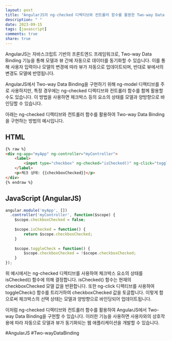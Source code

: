 ```yaml
---
layout: post
title: "AngularJS의 ng-checked 디렉티브와 컨트롤러 함수를 활용한 Two-way Data Binding 구현 방법"
description: " "
date: 2023-09-15
tags: [javascript]
comments: true
share: true
---
```


AngularJS는 자바스크립트 기반의 프론트엔드 프레임워크로, Two-way Data Binding 기능을 통해 모델과 뷰 간에 자동으로 데이터를 동기화할 수 있습니다. 이를 통해 사용자 입력이나 모델의 변경에 따라 뷰가 자동으로 업데이트되며, 반대로 뷰에서의 변경도 모델에 반영됩니다.

AngularJS에서 Two-way Data Binding을 구현하기 위해 ng-model 디렉티브를 주로 사용하지만, 특정 경우에는 ng-checked 디렉티브와 컨트롤러 함수를 함께 활용할 수도 있습니다. 이 방법을 사용하면 체크박스 등의 요소의 상태를 모델과 양방향으로 바인딩할 수 있습니다. 

아래는 ng-checked 디렉티브와 컨트롤러 함수를 활용하여 Two-way Data Binding을 구현하는 방법의 예시입니다.

## HTML

```html
{% raw %}
<div ng-app="myApp" ng-controller="myController">
    <label>
        <input type="checkbox" ng-checked="isChecked()" ng-click="toggleCheck()"> 체크박스
    </label>
    <p>체크 상태: {{checkboxChecked}}</p>
</div>
{% endraw %}
```

## JavaScript (AngularJS)

```javascript
angular.module('myApp', [])
  .controller('myController', function($scope) {
    $scope.checkboxChecked = false;
    
    $scope.isChecked = function() {
        return $scope.checkboxChecked;
    }
    
    $scope.toggleCheck = function() {
        $scope.checkboxChecked = !$scope.checkboxChecked;
    }
});
```

위 예시에서는 ng-checked 디렉티브를 사용하여 체크박스 요소의 상태를 isChecked() 함수에 의해 결정합니다. isChecked() 함수는 현재의 checkboxChecked 모델 값을 반환합니다. 또한 ng-click 디렉티브를 사용하여 toggleCheck() 함수를 트리거하여 checkboxChecked 값을 토글합니다. 이렇게 함으로써 체크박스의 선택 상태는 모델과 양방향으로 바인딩되어 업데이트됩니다.

이처럼 ng-checked 디렉티브와 컨트롤러 함수를 활용하여 AngularJS에서 Two-way Data Binding을 구현할 수 있습니다. 이러한 기능을 사용하면 사용자와의 상호작용에 따라 자동으로 모델과 뷰가 동기화되는 웹 애플리케이션을 개발할 수 있습니다.

#AngularJS #Two-wayDataBinding